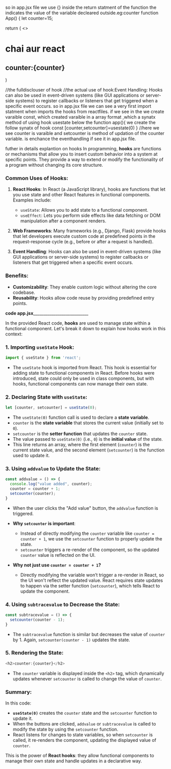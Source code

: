 so in app.jsx file we use {} inside the return statment of the function the indicates the value of the variable decleared outside.eg:counter
function App() {
  let counter=15;
  
  return (
    <>
     <h1>chai aur react</h1>
     <h2>counter:{counter}</h2>
  )

//the fulldisclouser of hook
//the actual use of hook:Event Handling: Hooks can also be used in event-driven systems (like GUI applications or server-side systems) to register callbacks or listeners that get triggered when a specific event occurs.
so in app.jsx file we can see a very first import statment when imports the hooks from reactfiles.
if we see in the we create varaible const, which created varaible in a array format ,which a synatx method of using hook usestate
 below the function app(){
  we create the  follow synatx of hook
  const [counter,setcounter]=usestate(0)
 }
 //here we see counter is varaible and setcounter is method of updation of the counter variable.
 is enchance the eventhandling if see it in app.jsx file.



 futher in details explantion on hooks
 In programming, **hooks** are functions or mechanisms that allow you to insert custom behavior into a system at specific points. They provide a way to extend or modify the functionality of a program without changing its core structure.

### Common Uses of Hooks:
1. **React Hooks**: In React (a JavaScript library), hooks are functions that let you use state and other React features in functional components. Examples include:
   - `useState`: Allows you to add state to a functional component.
   - `useEffect`: Lets you perform side effects like data fetching or DOM manipulation after a component renders.

2. **Web Frameworks**: Many frameworks (e.g., Django, Flask) provide hooks that let developers execute custom code at predefined points in the request-response cycle (e.g., before or after a request is handled).

3. **Event Handling**: Hooks can also be used in event-driven systems (like GUI applications or server-side systems) to register callbacks or listeners that get triggered when a specific event occurs.

### Benefits:
- **Customizability**: They enable custom logic without altering the core codebase.
- **Reusability**: Hooks allow code reuse by providing predefined entry points.


______________________code app.jsx_________________________________________________

In the provided React code, **hooks** are used to manage state within a functional component. Let's break it down to explain how hooks work in this context:

### 1. Importing `useState` Hook:
```javascript
import { useState } from 'react';
```
- The `useState` hook is imported from React. This hook is essential for adding state to functional components in React. Before hooks were introduced, state could only be used in class components, but with hooks, functional components can now manage their own state.

### 2. Declaring State with `useState`:
```javascript
let [counter, setcounter] = useState(0);
```
- The `useState(0)` function call is used to declare a **state variable**. 
- `counter` is the **state variable** that stores the current value (initially set to `0`).
- `setcounter` is the **setter function** that updates the `counter` state.
- The value passed to `useState(0)` (i.e., `0`) is the **initial value** of the state.
- This line returns an array, where the first element (`counter`) is the current state value, and the second element (`setcounter`) is the function used to update it.

### 3. Using `addvalue` to Update the State:
```javascript
const addvalue = () => {
  console.log("value added", counter);
  counter = counter + 1;
  setcounter(counter);
}
```
- When the user clicks the "Add value" button, the `addvalue` function is triggered.
- **Why `setcounter` is important**: 
  - Instead of directly modifying the `counter` variable like `counter = counter + 1`, we use the `setcounter` function to properly update the state.
  - `setcounter` triggers a re-render of the component, so the updated `counter` value is reflected on the UI.
  
- **Why not just use `counter = counter + 1`?**
  - Directly modifying the variable won’t trigger a re-render in React, so the UI won't reflect the updated value. React requires state updates to happen via the setter function (`setcounter`), which tells React to update the component.

### 4. Using `subtracevalue` to Decrease the State:
```javascript
const subtracevalue = () => {
  setcounter(counter - 1);
}
```
- The `subtracevalue` function is similar but decreases the value of `counter` by 1. Again, `setcounter(counter - 1)` updates the state.

### 5. Rendering the State:
```javascript
<h2>counter:{counter}</h2>
```
- The `counter` variable is displayed inside the `<h2>` tag, which dynamically updates whenever `setcounter` is called to change the value of `counter`.

### Summary:
In this code:
- **`useState(0)`** creates the `counter` state and the `setcounter` function to update it.
- When the buttons are clicked, `addvalue` or `subtracevalue` is called to modify the state by using the `setcounter` function.
- React listens for changes to state variables, so when `setcounter` is called, it re-renders the component, updating the displayed value of `counter`.

This is the power of **React hooks**: they allow functional components to manage their own state and handle updates in a declarative way.


